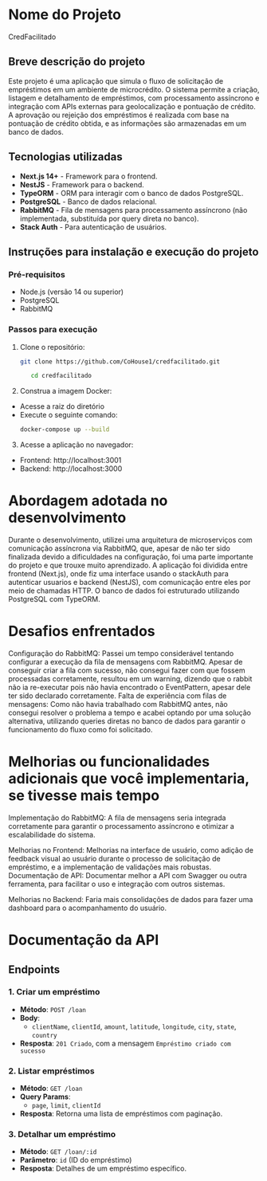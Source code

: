 # Nome do Projeto
CredFacilitado
## Breve descrição do projeto

Este projeto é uma aplicação que simula o fluxo de solicitação de empréstimos em um ambiente de microcrédito. O sistema permite a criação, listagem e detalhamento de empréstimos, com processamento assíncrono e integração com APIs externas para geolocalização e pontuação de crédito. A aprovação ou rejeição dos empréstimos é realizada com base na pontuação de crédito obtida, e as informações são armazenadas em um banco de dados.

## Tecnologias utilizadas

- **Next.js 14+** - Framework para o frontend.
- **NestJS** - Framework para o backend.
- **TypeORM** - ORM para interagir com o banco de dados PostgreSQL.
- **PostgreSQL** - Banco de dados relacional.
- **RabbitMQ** - Fila de mensagens para processamento assíncrono (não implementada, substituída por query direta no banco).
- **Stack Auth** - Para autenticação de usuários.

## Instruções para instalação e execução do projeto

### Pré-requisitos
- Node.js (versão 14 ou superior)
- PostgreSQL
- RabbitMQ 

### Passos para execução

1. Clone o repositório:
   ```bash
   git clone https://github.com/CoHouse1/credfacilitado.git
   ```

   ```bash
      cd credfacilitado

2. Construa a imagem Docker:
 - Acesse a raiz do diretório
 - Execute o seguinte comando:
   ```bash
   docker-compose up --build

3. Acesse a aplicação no navegador:
 - Frontend: http://localhost:3001
 - Backend: http://localhost:3000

# Abordagem adotada no desenvolvimento
Durante o desenvolvimento, utilizei uma arquitetura de microserviços com comunicação assíncrona via RabbitMQ, que, apesar de não ter sido finalizada devido a dificuldades na configuração, foi uma parte importante do projeto e que trouxe muito aprendizado. A aplicação foi dividida entre frontend (Next.js), onde fiz uma interface usando o stackAuth para autenticar usuarios e backend (NestJS), com comunicação entre eles por meio de chamadas HTTP. O banco de dados foi estruturado utilizando PostgreSQL com TypeORM.

# Desafios enfrentados
Configuração do RabbitMQ: Passei um tempo considerável tentando configurar a execução da fila de mensagens com RabbitMQ. Apesar de conseguir criar a fila com sucesso, não consegui fazer com que fossem processadas corretamente, resultou em um warning, dizendo que o rabbit não ia re-executar pois não havia encontrado o EventPattern, apesar dele ter sido declarado corretamente.
Falta de experiência com filas de mensagens: Como não havia trabalhado com RabbitMQ antes, não consegui resolver o problema a tempo e acabei optando por uma solução alternativa, utilizando queries diretas no banco de dados para garantir o funcionamento do fluxo como foi solicitado.

# Melhorias ou funcionalidades adicionais que você implementaria, se tivesse mais tempo
Implementação do RabbitMQ: A fila de mensagens seria integrada corretamente para garantir o processamento assíncrono e otimizar a escalabilidade do sistema.

Melhorias no Frontend: Melhorias na interface de usuário, como adição de feedback visual ao usuário durante o processo de solicitação de empréstimo, e a implementação de validações mais robustas.
Documentação de API: Documentar melhor a API com Swagger ou outra ferramenta, para facilitar o uso e integração com outros sistemas.

Melhorias no Backend: Faria mais consolidações de dados para fazer uma dashboard para o acompanhamento do usuário.

# Documentação da API

## Endpoints

### 1. Criar um empréstimo
- **Método**: `POST /loan`
- **Body**: 
  - `clientName`, `clientId`, `amount`, `latitude`, `longitude`, `city`, `state`, `country`
- **Resposta**: `201 Criado`, com a mensagem `Empréstimo criado com sucesso`

### 2. Listar empréstimos
- **Método**: `GET /loan`
- **Query Params**: 
  - `page`, `limit`, `clientId`
- **Resposta**: Retorna uma lista de empréstimos com paginação.

### 3. Detalhar um empréstimo
- **Método**: `GET /loan/:id`
- **Parâmetro**: `id` (ID do empréstimo)
- **Resposta**: Detalhes de um empréstimo específico.
